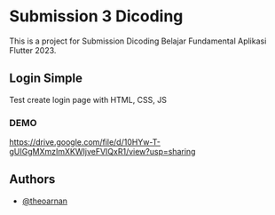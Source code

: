 # Submission 3 Dicoding
This is a project for Submission Dicoding Belajar Fundamental Aplikasi Flutter 2023.
 
## Login Simple
Test create login page with HTML, CSS, JS

### DEMO 
https://drive.google.com/file/d/10HYw-T-gUIGgMXmzImXKWIjveFVIQxR1/view?usp=sharing

## Authors
- [@theoarnan](https://www.github.com/theoarnan)

